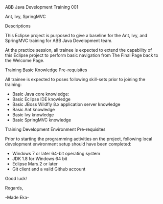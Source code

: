 ABB Java Development Training 001

Ant, Ivy, SpringMVC



Descriptions

This Eclipse project is purposed to give a baseline for the Ant, Ivy, and SpringMVC training for ABB Java Development team.

At the practice session, all trainee is expected to extend the capability of this Eclipse project to perform basic navigation from The Final Page back to the Welcome Page.


Training Basic Knowledge Pre-requisites

All trainee is expected to poses following skill-sets prior to joining the training:
- Basic Java core knowledge:
- Basic Eclipse IDE knowledge
- Basic JBoss Wildfly 8.x application server knowledge
- Basic Ant knowledge
- Basic Ivy knowledge
- Basic SpringMVC knowledge


Training Development Environment Pre-requisites

Prior to starting the programming activities on the project, following local development environment setup should have been completed:
- Windows 7 or later 64-bit operating system
- JDK 1.8 for Windows 64 bit
- Eclipse Mars.2 or later
- Git client and a valid Github account
 

Good luck!





Regards,

-Made Eka-
